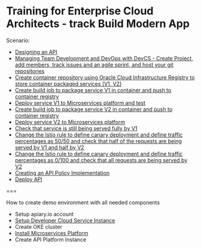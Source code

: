 # Training for Enterprise Cloud Architects - track Build Modern App

Scenario:

- [Designing an API](tutorials/design.api.md)
- [Managing Team Development and DevOps with DevCS - Create Project, add members, track issues and an agile sprint, and host your git repositories](tutorials/DevCS.md)
- [Create container repository using Oracle Cloud Infrastructure Registry to store container packaged services (V1, V2)](tutorials/devcs.build.jobs.md#1-create-container-repository-using-oracle-cloud-infrastructure-registry-to-store-container-packaged-services)
- [Create build job to package service V1 in container and push to container registry](tutorials/devcs.build.jobs.md#2-create-build-job-to-package-service-v1-in-container-and-push-to-container-registry)
- [Deploy service V1 to Microservices platform and test](tutorials/devcs.build.jobs.md#3-deploy-service-v1-to-microservices-platform-and-test)
- [Create build job to package service V2 in container and push to container registry](tutorials/devcs.build.jobs.md#4-create-build-job-to-package-service-v2-in-container-and-push-to-container-registry)
- [Deploy service V2 to Microservices platform](tutorials/devcs.build.jobs.md#5-deploy-service-v2-to-microservices-platform)
- [Check that service is still being served fully by V1](tutorials/devcs.build.jobs.md#6-check-that-service-is-still-being-served-fully-by-v1)
- [Change the Istio rule to define canary deployment and define traffic percentages as 50/50 and check that half of the requests are being served by V1 and half by V2](tutorials/devcs.build.jobs.md#7-change-the-istio-rule-to-define-canary-deployment-and-define-traffic-percentages-as-5050-and-check-that-half-of-the-requests-are-being-served-by-v1-and-half-by-v2)
- [Change the Istio rule to define canary deployment and define traffic percentages as 0/100 and check that all requests are being served by V2](tutorials/devcs.build.jobs.md#8-change-the-istio-rule-to-define-canary-deployment-and-define-traffic-percentages-as-0100-and-check-that-all-requests-are-being-served-by-v2)
- [Creating an API Policy Implementation](tutorials/create.api.md)
- [Deploy API](tutorials/deploy.api.md)

===

How to create demo environment with all needed components

- Setup apiary.io account
- [Setup Developer Cloud Service Instance](tutorials/devcs.setup.md)
- Create OKE cluster
- [Install Microservices Platform](tutorials/msp.setup.md)
- Create API Platform Instance
